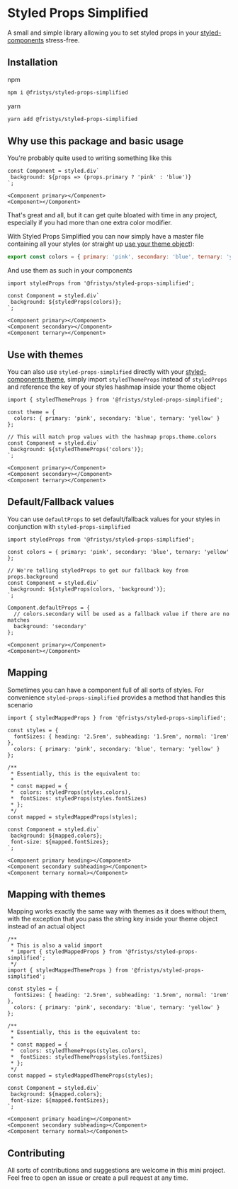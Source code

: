 # Styled Props Simplified

A small and simple library allowing you to set styled props in your [styled-components](https://www.styled-components.com/) stress-free.

## Installation

npm
```bash
npm i @fristys/styled-props-simplified
```

yarn
```bash
yarn add @fristys/styled-props-simplified
```

## Why use this package and basic usage

You're probably quite used to writing something like this

```JSX
const Component = styled.div`
 background: ${props => (props.primary ? 'pink' : 'blue')}
`;

<Component primary></Component>
<Component></Component>
```

That's great and all, but it can get quite bloated with time in any project, especially if you had more than one extra color modifier.

With Styled Props Simplified you can now simply have a master file containing all your styles (or straight up [use your theme object](#use-with-themes)):

```javascript
export const colors = { primary: 'pink', secondary: 'blue', ternary: 'yellow' };
```

And use them as such in your components

```JSX
import styledProps from '@fristys/styled-props-simplified';

const Component = styled.div`
 background: ${styledProps(colors)};
`;

<Component primary></Component>
<Component secondary></Component>
<Component ternary></Component>
```

## Use with themes

You can also use `styled-props-simplified` directly with your [styled-components theme](https://www.styled-components.com/docs/advanced#theming), simply import `styledThemeProps` instead of `styledProps` and reference the key of your styles hashmap inside your theme object

```JSX
import { styledThemeProps } from '@fristys/styled-props-simplified';

const theme = {
  colors: { primary: 'pink', secondary: 'blue', ternary: 'yellow' }
};

// This will match prop values with the hashmap props.theme.colors
const Component = styled.div`
 background: ${styledThemeProps('colors')};
`;

<Component primary></Component>
<Component secondary></Component>
<Component ternary></Component>
```

## Default/Fallback values

You can use `defaultProps` to set default/fallback values for your styles in conjunction with `styled-props-simplified`

```JSX
import styledProps from '@fristys/styled-props-simplified';

const colors = { primary: 'pink', secondary: 'blue', ternary: 'yellow' };

// We're telling styledProps to get our fallback key from props.background
const Component = styled.div`
 background: ${styledProps(colors, 'background')};
`;

Component.defaultProps = {
  // colors.secondary will be used as a fallback value if there are no matches
  background: 'secondary'
};

<Component primary></Component>
<Component></Component>
```

## Mapping

Sometimes you can have a component full of all sorts of styles. For convenience `styled-props-simplified` provides a method that handles this scenario

```JSX
import { styledMappedProps } from '@fristys/styled-props-simplified';

const styles = {
  fontSizes: { heading: '2.5rem', subheading: '1.5rem', normal: '1rem' },
  colors: { primary: 'pink', secondary: 'blue', ternary: 'yellow' }
};

/**
 * Essentially, this is the equivalent to:
 *
 * const mapped = {
 *  colors: styledProps(styles.colors),
 *  fontSizes: styledProps(styles.fontSizes)
 * };
 */
const mapped = styledMappedProps(styles);

const Component = styled.div`
 background: ${mapped.colors};
 font-size: ${mapped.fontSizes};
`;

<Component primary heading></Component>
<Component secondary subheading></Component>
<Component ternary normal></Component>
```

## Mapping with themes

Mapping works exactly the same way with themes as it does without them, with the exception that you pass the string key inside your theme object instead of an actual object

```JSX
/**
 * This is also a valid import
 * import { styledMappedProps } from '@fristys/styled-props-simplified';
 */
import { styledMappedThemeProps } from '@fristys/styled-props-simplified';

const styles = {
  fontSizes: { heading: '2.5rem', subheading: '1.5rem', normal: '1rem' },
  colors: { primary: 'pink', secondary: 'blue', ternary: 'yellow' }
};

/**
 * Essentially, this is the equivalent to:
 *
 * const mapped = {
 *  colors: styledThemeProps(styles.colors),
 *  fontSizes: styledThemeProps(styles.fontSizes)
 * };
 */
const mapped = styledMappedThemeProps(styles);

const Component = styled.div`
 background: ${mapped.colors};
 font-size: ${mapped.fontSizes};
`;

<Component primary heading></Component>
<Component secondary subheading></Component>
<Component ternary normal></Component>
```

## Contributing

All sorts of contributions and suggestions are welcome in this mini project. Feel free to open an issue or create a pull request at any time.

